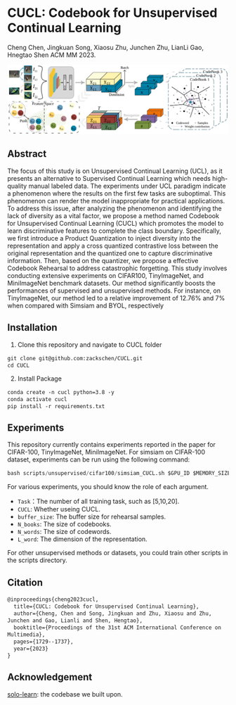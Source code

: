 # CUCL: Codebook for Unsupervised Continual Learning

Cheng Chen, Jingkuan Song, Xiaosu Zhu, Junchen Zhu, LianLi Gao, Hnegtao Shen
ACM MM 2023.

<img src="./image/architecture snapshot.png">

## Abstract
The focus of this study is on Unsupervised Continual Learning (UCL), as it presents an alternative to Supervised Continual Learning which needs high-quality manual labeled data. The experiments under UCL paradigm indicate a phenomenon where the results on the first few tasks are suboptimal. This phenomenon can render the model inappropriate for practical applications. To address this issue, after analyzing the phenomenon and identifying the lack of diversity as a vital factor, we propose a method named Codebook for Unsupervised Continual Learning (CUCL) which promotes the model to learn discriminative features to complete the class boundary. Specifically, we first introduce a Product Quantization to inject diversity into the representation and apply a cross quantized contrastive loss between the original representation and the quantized one to capture discriminative information. Then, based on the quantizer, we propose a effective Codebook Rehearsal to address catastrophic forgetting. This study involves conducting extensive experiments on CIFAR100, TinyImageNet, and MiniImageNet benchmark datasets. Our method significantly boosts the performances of supervised and unsupervised methods. For instance, on TinyImageNet, our method led to a relative improvement of 12.76% and 7% when compared with Simsiam and BYOL, respectively

## Installation
1. Clone this repository and navigate to CUCL folder
``` 
git clone git@github.com:zackschen/CUCL.git
cd CUCL 
```
2. Install Package
```
conda create -n cucl python=3.8 -y
conda activate cucl
pip install -r requirements.txt
```

## Experiments
This repository currently contains experiments reported in the paper for CIFAR-100, TinyImageNet, MiniImageNet. 
For simsiam on  CIFAR-100 dataset, experiments can be run using the following command:

```python
bash scripts/unsupervised/cifar100/simsiam_CUCL.sh $GPU_ID $MEMORY_SIZE
```
For various experiments, you should know the role of each argument.

- `Task`：The number of all training task, such as [5,10,20].
- `CUCL`: Whether useing CUCL.
- `buffer_size`: The buffer size for rehearsal samples.
- `N_books`: The size of codebooks.
- `N_words`: The size of codewords.
- `L_word`: The dimension of the representation.

For other unsupervised methods or datasets, you could train other scripts in the scripts directory.

## Citation
```
@inproceedings{cheng2023cucl,
  title={CUCL: Codebook for Unsupervised Continual Learning},
  author={Cheng, Chen and Song, Jingkuan and Zhu, Xiaosu and Zhu, Junchen and Gao, Lianli and Shen, Hengtao},
  booktitle={Proceedings of the 31st ACM International Conference on Multimedia},
  pages={1729--1737},
  year={2023}
}
```
## Acknowledgement
[solo-learn](https://github.com/vturrisi/solo-learn): the codebase we built upon.
